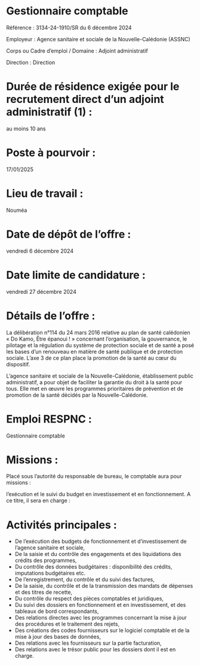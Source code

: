 # Gestionnaire comptable

Référence : 3134-24-1910/SR du 6 décembre 2024

Employeur : Agence sanitaire et sociale de la Nouvelle-Calédonie (ASSNC)

Corps ou Cadre d’emploi / Domaine : Adjoint administratif

Direction : Direction

# Durée de résidence exigée pour le recrutement direct d’un adjoint administratif (1) :

au moins 10 ans

# Poste à pourvoir :

17/01/2025

# Lieu de travail :

Nouméa

# Date de dépôt de l’offre :

vendredi 6 décembre 2024

# Date limite de candidature :

vendredi 27 décembre 2024

# Détails de l’offre :

La délibération n°114 du 24 mars 2016 relative au plan de santé calédonien « Do Kamo, Être épanoui ! » concernant l’organisation, la gouvernance, le pilotage et la régulation du système de protection sociale et de santé a posé les bases d’un renouveau en matière de santé publique et de protection sociale. L’axe 3 de ce plan place la promotion de la santé au cœur du dispositif.

L’agence sanitaire et sociale de la Nouvelle-Calédonie, établissement public administratif, a pour objet de faciliter la garantie du droit à la santé pour tous. Elle met en œuvre les programmes prioritaires de prévention et de promotion de la santé décidés par la Nouvelle-Calédonie.

# Emploi RESPNC :

Gestionnaire comptable

# Missions :

Placé sous l’autorité du responsable de bureau, le comptable aura pour missions :

l’exécution et le suivi du budget en investissement et en fonctionnement. A ce titre, il sera en charge :

# Activités principales :

- De l’exécution des budgets de fonctionnement et d’investissement de l’agence sanitaire et sociale,
- De la saisie et du contrôle des engagements et des liquidations des crédits des programmes,
- Du contrôle des données budgétaires : disponibilité des crédits, imputations budgétaires etc.
- De l’enregistrement, du contrôle et du suivi des factures,
- De la saisie, du contrôle et de la transmission des mandats de dépenses et des titres de recette,
- Du contrôle du respect des pièces comptables et juridiques,
- Du suivi des dossiers en fonctionnement et en investissement, et des tableaux de bord correspondants,
- Des relations directes avec les programmes concernant la mise à jour des procédures et le traitement des rejets,
- Des créations des codes fournisseurs sur le logiciel comptable et de la mise à jour des bases de données,
- Des relations avec les fournisseurs sur la partie facturation,
- Des relations avec le trésor public pour les dossiers dont il est en charge.